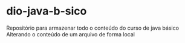 # dio-java-b-sico
Repositório para armazenar todo o conteúdo do curso de java básico
Alterando o conteúdo de um arquivo de forma local